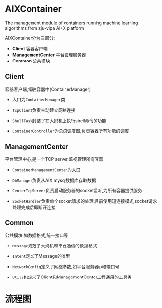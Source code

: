 # AIXContainer
The management module of containers running machine learning algorithms from zju-vipa AI+X platform

AIXContainer分为三部分:
- **Client**           容器客户端
- **ManagementCenter**   平台管理服务器
- **Common**             公共模块

## Client   
容器客户端,常驻容器中(ContainerManager)

- 入口为`ContainerManager`类

- `TcpClient`负责主动建立网络连接

- `ShellTask`封装了在大妈机上执行shell命令的功能

- `ContainerController`为总的调度器,负责容器所有功能的调度

## ManagementCenter   
平台管理中心,是一个TCP server,监视管理所有容器

- `ContainerManagementCenter`为入口

- `DbManager`负责从AIX mysql数据库存取数据

- `CenterTcpServer`负责启动服务器的socket监听,为所有容器提供服务

- `SocketHandler`负责单个socket请求的处理,目前使用短连接模式,socket请求处理完成后即断开连接


## Common   
公共模块,如数据格式,统一接口等

- `Message`规范了大妈机和平台通信的数据格式

- `Intent`定义了Message的类型

- `NetworkConfig`定义了网络参数,如平台服务器ip和端口号

- `Utils`包定义了Client和ManagementCenter工程通用的工具类

# 流程图

